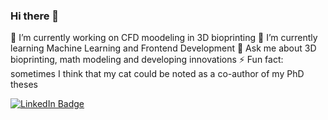 ### Hi there 👋

🔭 I’m currently working on CFD moodeling in 3D bioprinting
🌱 I’m currently learning Machine Learning and Frontend Development
💬 Ask me about 3D bioprinting, math modeling and developing innovations
⚡ Fun fact: sometimes I think that my cat could be noted as a co-author of my PhD theses

<div id="badges">
  <a href="your-linkedin-URL">
    <img src="www.linkedin.com/in/katherine-vilinski-mazur" alt="LinkedIn Badge"/>
  </a>
</div>
<!--
**KatVil/katvil** is a ✨ _special_ ✨ repository because its `README.md` (this file) appears on your GitHub profile.

Here are some ideas to get you started:

- 🔭 I’m currently working on ...
- 🌱 I’m currently learning ...
- 👯 I’m looking to collaborate on ...
- 🤔 I’m looking for help with ...
- 💬 Ask me about ...
- 📫 How to reach me: ...
- 😄 Pronouns: ...
- ⚡ Fun fact: ...
-->
[![My GitHub Stats](https://github-readme-stats.vercel.app/api/?username=katvil&count_private=true&theme=tokyonight&showicons=true)]()
[![My GitHub Language Stats](https://github-readme-stats.vercel.app/api/top-langs/?username=katvil&langs_count=5&theme=tokyonight)]()
